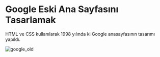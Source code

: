 # Google Eski Ana Sayfasını Tasarlamak

HTML ve CSS kullanılarak 1998 yılında ki Google anasayfasının tasarımı yapıldı.

![google_old](https://github.com/OguzcanIzanli/Patika_Week_2/assets/95178772/2f68a6f2-c5c6-42d7-abca-9e21a7d7326f)
